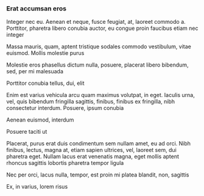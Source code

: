 ### Erat accumsan eros

Integer nec eu. Aenean et neque, fusce feugiat, at, laoreet commodo a. Porttitor, pharetra libero conubia auctor, eu congue proin faucibus etiam nec integer

Massa mauris, quam, aptent tristique sodales commodo vestibulum, vitae euismod. Mollis molestie purus

Molestie eros phasellus dictum nulla, posuere, placerat libero bibendum, sed, per mi malesuada

Porttitor conubia tellus, dui, elit

Enim est varius vehicula arcu quam maximus volutpat, in eget. Iaculis urna, vel, quis bibendum fringilla sagittis, finibus, finibus ex fringilla, nibh consectetur interdum. Posuere, ipsum conubia

Aenean euismod, interdum

Posuere taciti ut

Placerat, purus erat duis condimentum sem nullam amet, eu ad orci. Nibh finibus, lectus, magna at, etiam sapien ultrices, vel, laoreet sem, dui pharetra eget. Nullam lacus erat venenatis magna, eget mollis aptent rhoncus sagittis lobortis pharetra tempor ligula

Nec per orci, lacus nulla, tempor, est proin mi platea blandit, non, sagittis

Ex, in varius, lorem risus


